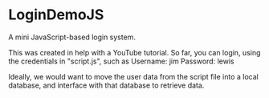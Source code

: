 # LoginDemoJS
A mini JavaScript-based login system.

This was created in help with a YouTube tutorial.
So far, you can login, using the credentials in "script.js", such as
Username: jim
Password: lewis

Ideally, we would want to move the user data from the script file into a local database, and interface with that database to retrieve data.
